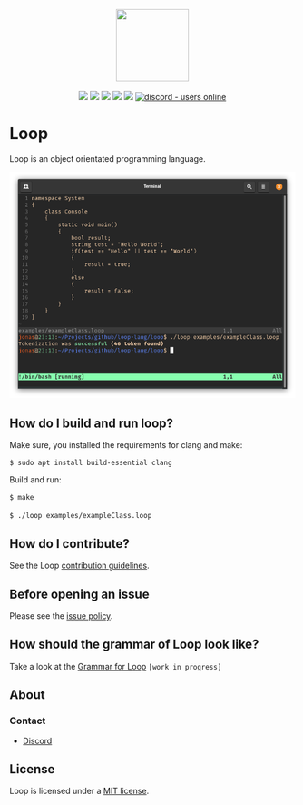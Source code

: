 <p align="center">
  <img style="text-align:center" src="https://avatars.githubusercontent.com/u/83108860?s=400&u=65339db9454ce0a053092a28ab961d7e9139e917&v=4" height="127px" width="128px">
</p>

<div style="text-align:center">

<p align="center">

<img src="https://img.shields.io/github/last-commit/loop-lang/loop?label=Last%20Commit"/>
<img src="https://img.shields.io/github/license/loop-lang/loop?label=License" />
<img src="https://img.shields.io/github/downloads/loop-lang/loop/total?label=Downlaods" />
<img src="https://img.shields.io/github/languages/code-size/loop-lang/loop?label=Code%20Size" />
<img src="https://img.shields.io/github/stars/loop-lang/loop?label=Stars&logo=github" />
<a href="https://discord.gg/a23N3Gdy">
  <img src="https://img.shields.io/discord/836863029080752128?color=7389D8&label=Discord&logo=discord&logoColor=ffffff" alt="discord - users online" />
</a>

</p>

</div>

# Loop
Loop is an object orientated programming language.

![Example tokenized Loop Code](documentation/assets/images/tokenized_example_code.png)

## How do I build and run loop?
Make sure, you installed the requirements for clang and make:
```shell
$ sudo apt install build-essential clang
```

Build and run:
```shell
$ make

$ ./loop examples/exampleClass.loop
```

## How do I contribute?
See the Loop [contribution guidelines](CONTRIBUTING.md).

## Before opening an issue
Please see the [issue policy](CONTRIBUTING.md#issue-policy).

## How should the grammar of Loop look like?
Take a look at the [Grammar for Loop](documentation/GRAMMAR.md) `[work in progress]`

## About

### Contact
- [Discord](https://discord.gg/a23N3Gdy)

## License

Loop is licensed under a [MIT license](LICENSE).
